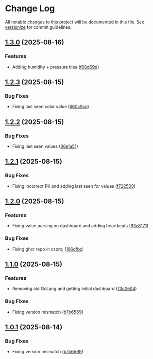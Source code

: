 # Change Log

All notable changes to this project will be documented in this file. See [versionize](https://github.com/versionize/versionize) for commit guidelines.

<a name="1.3.0"></a>
## [1.3.0](https://www.github.com/jonmill/home-automation/releases/tag/v1.3.0) (2025-08-16)

### Features

* Adding humidity + pressure tiles ([f08d69d](https://www.github.com/jonmill/home-automation/commit/f08d69dcdb24a4adc10904e5417df1cb3cbf44b1))

<a name="1.2.3"></a>
## [1.2.3](https://www.github.com/jonmill/home-automation/releases/tag/v1.2.3) (2025-08-15)

### Bug Fixes

* Fixing last seen color value ([660c9cd](https://www.github.com/jonmill/home-automation/commit/660c9cdff98371d09bf844ab9ffea29f775d27af))

<a name="1.2.2"></a>
## [1.2.2](https://www.github.com/jonmill/home-automation/releases/tag/v1.2.2) (2025-08-15)

### Bug Fixes

* Fixing last seen values ([36e1a51](https://www.github.com/jonmill/home-automation/commit/36e1a515a8be07d63150bae8d7e700daaff907c3))

<a name="1.2.1"></a>
## [1.2.1](https://www.github.com/jonmill/home-automation/releases/tag/v1.2.1) (2025-08-15)

### Bug Fixes

* Fixing incorrect PK and adding last seen for values ([f722500](https://www.github.com/jonmill/home-automation/commit/f7225007074b7e6fa56a21710fa082578a8ac6d0))

<a name="1.2.0"></a>
## [1.2.0](https://www.github.com/jonmill/home-automation/releases/tag/v1.2.0) (2025-08-15)

### Features

* Fixing value parsing on dashboard and adding heartbeats ([93c8171](https://www.github.com/jonmill/home-automation/commit/93c817104d95def9ec78d34e6b4ee3df9d4341b2))

### Bug Fixes

* Fixing ghcr repo in csproj ([166cfbc](https://www.github.com/jonmill/home-automation/commit/166cfbcd2deaebc88ae6d0d4a220b36226918bcb))

<a name="1.1.0"></a>
## [1.1.0](https://www.github.com/jonmill/home-automation/releases/tag/v1.1.0) (2025-08-15)

### Features

* Removing old GoLang and getting initial dashboard ([73c2e04](https://www.github.com/jonmill/home-automation/commit/73c2e04b711a9fc2c570deca67b1454748c1d578))

### Bug Fixes

* Fixing version mismatch ([b7b6569](https://www.github.com/jonmill/home-automation/commit/b7b65698e9e6410ff804a6d3e8b1eaef7d337278))

<a name="1.0.1"></a>
## [1.0.1](https://www.github.com/jonmill/home-automation/releases/tag/v1.0.1) (2025-08-14)

### Bug Fixes

* Fixing version mismatch ([b7b6569](https://www.github.com/jonmill/home-automation/commit/b7b65698e9e6410ff804a6d3e8b1eaef7d337278))

